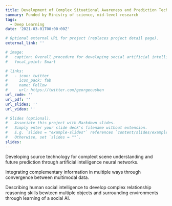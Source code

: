 ```yaml
---
title: Development of Complex Situational Awareness and Prediction Technology through Multi-modal Data Fusion and Social Artificial Intelligence
summary: Funded by Ministry of science, mid-level research
tags:
  - Deep Learning
date: '2021-03-01T00:00:00Z'

# Optional external URL for project (replaces project detail page).
external_link: ''

# image:
#   caption: Overall procedure for developing social artificial intelligence
#   focal_point: Smart

# links:
#   - icon: twitter
#     icon_pack: fab
#     name: Follow
#     url: https://twitter.com/georgecushen
url_code: ''
url_pdf: ''
url_slides: ''
url_video: ''

# Slides (optional).
#   Associate this project with Markdown slides.
#   Simply enter your slide deck's filename without extension.
#   E.g. `slides = "example-slides"` references `content/slides/example-slides.md`.
#   Otherwise, set `slides = ""`.
slides: 
---
```


Developing source technology for complext scene understanding and future prediction through artificial intelligence neural networks.

Integrating complementary information in multiple ways through convergence between multimodal data.

Describing human social intelligence to develop complex relationship reasoning skills bewteen multiple objects and surrounding environments through learning of a social AI.